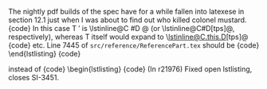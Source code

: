The nightly pdf builds of the spec have for a while fallen into latexese in section 12.1 just when I was about to find out who killed colonel mustard.
{code}
	In	this	case	T ′	is	\lstinline@C #D 
@	(or \lstinline@C#D[tps]@, respectively), whereas T itself 
would expand to \lstinline@C.this.D[tps]@
{code}
etc.
Line 7445 of `src/reference/ReferencePart.tex` should be
{code}
\end{lstlisting}
{code}

instead of 
{code}
\begin{lstlisting}
{code}
(In r21976) Fixed open lstlisting, closes SI-3451.
